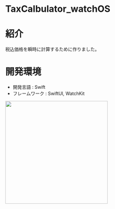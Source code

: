 # TaxCalbulator_watchOS

# 紹介
税込価格を瞬時に計算するために作りました。

# 開発環境
- 開発言語 : Swift  
- フレームワーク : SwiftUI, WatchKit

<img src="taxSImulator.gif" width=320px>
